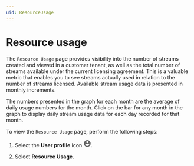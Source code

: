 ```yaml
---
uid: ResourceUsage
---
```


# Resource usage

The `Resource Usage` page provides visibility into the number of streams created and viewed in a customer tenant, as well as the total number of streams available under the current licensing agreement. This is a valuable metric that enables you to see streams actually used in relation to the number of streams licensed. Available stream usage data is presented in monthly increments.

The numbers presented in the graph for each month are the average of daily usage numbers for the month. Click on the bar for any month in the graph to display daily stream usage data for each day recorded for that month.

To view the `Resource Usage` page, perform the following steps:

1. Select the **User profile** icon ![Card view](images/profile-icon.png).

2. Select **Resource Usage**.
